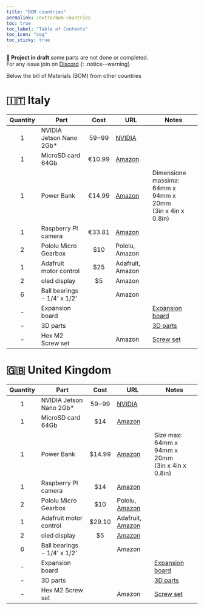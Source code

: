 ```yaml
---
title: "BOM countries"
permalink: /extra/bom-countries
toc: true
toc_label: "Table of Contents"
toc_icon: "cog"
toc_sticky: true
---
```


**:construction: Project in draft** some parts are not done or completed.<br/>For any issue join on [Discord](https://discord.gg/NSrC52P5mw)
{: .notice--warning}

Below the bill of Materials (BOM) from other countries

# :it: Italy

| Quantity | Part                        | Cost     | URL       | Notes                               |
|:--------:|-----------------------------|:--------:|-----------|-------------------------------------|
| 1        | NVIDIA Jetson Nano 2Gb*     | $59-$99  | [NVIDIA](https://developer.nvidia.com/embedded/buy/jetson-nano-devkit)|  |
| 1        | MicroSD card 64Gb           | €10.99   | [Amazon](https://amzn.to/39015kN)    |                                     |
| 1        | Power Bank                  | €14.99   | [Amazon](https://amzn.to/2XbJuRm) | Dimensione massima:<br/>64mm x 94mm x 20mm<br/>(3in x 4in x 0.8in) |
| 1        | Raspberry PI camera         | €33.81   | [Amazon](https://amzn.to/2Mxc8uo)    |                                     |
| 2        | Pololu Micro Gearbox        | $10      | Pololu, Amazon |                                     |
| 1        | Adafruit motor control      | $25      | Adafruit, Amazon |                              |
| 2        | oled display                | $5       | Amazon    |                                     |
| 6        | Ball bearings - 1/4' x 1/2' |          | Amazon    |                                     |
| -        | Expansion board             |          |           | [Expansion board](#expansion-board) |
| -        | 3D parts                    |          |           | [3D parts](#3d-parts)               |
| -        | Hex M2 Screw set            |          | Amazon    | [Screw set](#screw-set)             |

# :uk: United Kingdom

| Quantity | Part                        | Cost     | URL       | Notes                               |
|:--------:|-----------------------------|:--------:|-----------|-------------------------------------|
| 1        | NVIDIA Jetson Nano 2Gb*     | $59-$99  | [NVIDIA](https://developer.nvidia.com/embedded/buy/jetson-nano-devkit)|  |
| 1        | MicroSD card 64Gb           | $14      | [Amazon](https://amzn.to/3rPYqCY)    |          |
| 1        | Power Bank                  | $14.99   | [Amazon](https://amzn.to/3rQr46R)    | Size max:<br/>64mm x 94mm x 20mm<br/>(3in x 4in x 0.8in) |
| 1        | Raspberry PI camera         | $14      | [Amazon](https://amzn.to/2LehMAW)    |          |
| 2        | Pololu Micro Gearbox        | $10      | Pololu, [Amazon](https://amzn.to/3ogIyXZ) |                                     |
| 1        | Adafruit motor control      | $29.10   | Adafruit, [Amazon](https://amzn.to/3rKMiTI) |    |
| 2        | oled display                | $5       | [Amazon](https://amzn.to/3pQBH8b)    |                                     |
| 6        | Ball bearings - 1/4' x 1/2' |          | Amazon    |                                     |
| -        | Expansion board             |          |           | [Expansion board](#expansion-board) |
| -        | 3D parts                    |          |           | [3D parts](#3d-parts)               |
| -        | Hex M2 Screw set            |          | Amazon    | [Screw set](#screw-set)             |